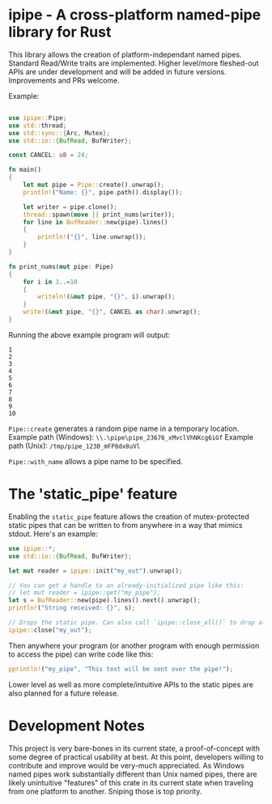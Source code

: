 # ipipe - A cross-platform named-pipe library for Rust

This library allows the creation of platform-independant named pipes. Standard Read/Write traits are implemented. Higher level/more fleshed-out APIs are under development and will be added in future versions. Improvements and PRs welcome.

Example:
```rust

use ipipe::Pipe;
use std::thread;
use std::sync::{Arc, Mutex};
use std::io::{BufRead, BufWriter};

const CANCEL: u8 = 24;

fn main()
{
    let mut pipe = Pipe::create().unwrap();
    println!("Name: {}", pipe.path().display());

    let writer = pipe.clone();
    thread::spawn(move || print_nums(writer));
    for line in BufReader::new(pipe).lines()
    {
        println!("{}", line.unwrap());
    }
}

fn print_nums(mut pipe: Pipe)
{
    for i in 1..=10
    {
        writeln!(&mut pipe, "{}", i).unwrap();
    }
    write!(&mut pipe, "{}", CANCEL as char).unwrap();
}
```

Running the above example program will output:
```
1
2
3
4
5
6
7
8
9
10
```

`Pipe::create` generates a random pipe name in a temporary location.
Example path (Windows):
`\\.\pipe\pipe_23676_xMvclVhNKcg6iGf`
Example path (Unix):
`/tmp/pipe_1230_mFP8dx8uVl`

`Pipe::with_name` allows a pipe name to be specified.

# The 'static_pipe' feature
Enabling the `static_pipe` feature allows the creation of mutex-protected static pipes that can be written to from anywhere in a way that mimics stdout. Here's an example:

```rust
use ipipe::*;
use std::io::{BufRead, BufWriter};

let mut reader = ipipe::init("my_out").unwrap();

// You can get a handle to an already-initialized pipe like this:
// let mut reader = ipipe::get("my_pipe");
let s = BufReader::new(pipe).lines().next().unwrap();
println!("String received: {}", s);

// Drops the static pipe. Can also call `ipipe::close_all()` to drop all static pipes.
ipipe::close("my_out");
```
Then anywhere your program (or another program with enough permission to access the pipe) can write code like this:

```rust
pprintln!("my_pipe", "This text will be sent over the pipe!");
```

Lower level as well as more complete/intuitive APIs to the static pipes are also planned for a future release. 

# Development Notes

This project is very bare-bones in its current state, a proof-of-concept with some degree of practical usability at best. At this point, developers willing to contribute and improve would be very-much appreciated. As Windows named pipes work substantially different than Unix named pipes, there are likely unintuitive "features" of this crate in its current state when traveling from one platform to another. Sniping those is top priority.
